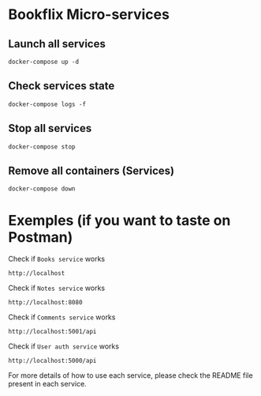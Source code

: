 # Bookflix Micro-services

## Launch all services 
```
docker-compose up -d
```

## Check services state
```
docker-compose logs -f
```

## Stop all services
```
docker-compose stop
```

## Remove all containers (Services)
```
docker-compose down
```


# Exemples (if you want to taste on Postman)

Check if `Books service` works
```
http://localhost
```

Check if `Notes service` works
```
http://localhost:8080
```

Check if `Comments service` works
```
http://localhost:5001/api
```

Check if `User auth service` works
```
http://localhost:5000/api
```

For more details of how to use each service, please check the README file present in each service.






